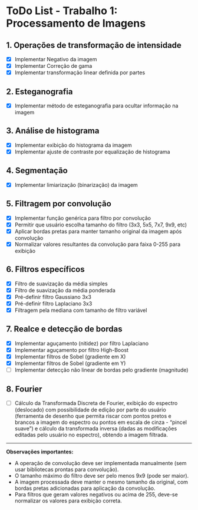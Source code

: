 # ToDo List - Trabalho 1: Processamento de Imagens

## 1. Operações de transformação de intensidade
- [x] Implementar Negativo da imagem
- [x] Implementar Correção de gama
- [x] Implementar transformação linear definida por partes

## 2. Esteganografia
- [x] Implementar método de esteganografia para ocultar informação na imagem

## 3. Análise de histograma
- [x] Implementar exibição do histograma da imagem
- [x] Implementar ajuste de contraste por equalização de histograma

## 4. Segmentação
- [x] Implementar limiarização (binarização) da imagem

## 5. Filtragem por convolução
- [x] Implementar função genérica para filtro por convolução
- [x] Permitir que usuário escolha tamanho do filtro (3x3, 5x5, 7x7, 9x9, etc)
- [x] Aplicar bordas pretas para manter tamanho original da imagem após convolução
- [x] Normalizar valores resultantes da convolução para faixa 0-255 para exibição

## 6. Filtros específicos
- [x] Filtro de suavização da média simples
- [x] Filtro de suavização da média ponderada
- [x] Pré-definir filtro Gaussiano 3x3
- [x] Pré-definir filtro Laplaciano 3x3
- [x] Filtragem pela mediana com tamanho de filtro variável

## 7. Realce e detecção de bordas
- [x] Implementar aguçamento (nitidez) por filtro Laplaciano
- [x] Implementar aguçamento por filtro High-Boost
- [x] Implementar filtros de Sobel (gradiente em X)
- [x] Implementar filtros de Sobel (gradiente em Y)
- [ ] Implementar detecção não linear de bordas pelo gradiente (magnitude)

## 8. Fourier

- [ ] Cálculo da Transformada Discreta de Fourier, exibição do espectro (deslocado) com possibilidade de edição por parte do usuário (ferramenta de desenho que permita riscar com pontos pretos e brancos a imagem do espectro ou pontos em escala de cinza - “pincel suave”) e cálculo da transformada inversa (dadas as modificações editadas pelo usuário no espectro), obtendo a imagem filtrada.

---

**Observações importantes:**
- A operação de convolução deve ser implementada manualmente (sem usar bibliotecas prontas para convolução).
- O tamanho máximo do filtro deve ser pelo menos 9x9 (pode ser maior).
- A imagem processada deve manter o mesmo tamanho da original, com bordas pretas adicionadas para aplicação da convolução.
- Para filtros que geram valores negativos ou acima de 255, deve-se normalizar os valores para exibição correta.
